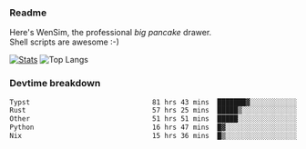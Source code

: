 ### Readme

Here's WenSim, the professional _big pancake_ drawer.\
Shell scripts are awesome :-)

[![Stats](https://github-readme-stats.vercel.app/api?username=wensimehrp)](https://github.com/anuraghazra/github-readme-stats)
![Top Langs](https://github-readme-stats.vercel.app/api/top-langs/?username=wensimehrp&layout=compact)

### Devtime breakdown

<!--START_SECTION:waka-->

```txt
Typst                              81 hrs 43 mins  ███████▓░░░░░░░░░░░░░░░░░   30.56 %
Rust                               57 hrs 25 mins  █████▒░░░░░░░░░░░░░░░░░░░   21.47 %
Other                              51 hrs 51 mins  █████░░░░░░░░░░░░░░░░░░░░   19.39 %
Python                             16 hrs 47 mins  █▓░░░░░░░░░░░░░░░░░░░░░░░   06.28 %
Nix                                15 hrs 36 mins  █▒░░░░░░░░░░░░░░░░░░░░░░░   05.83 %
```

<!--END_SECTION:waka-->
